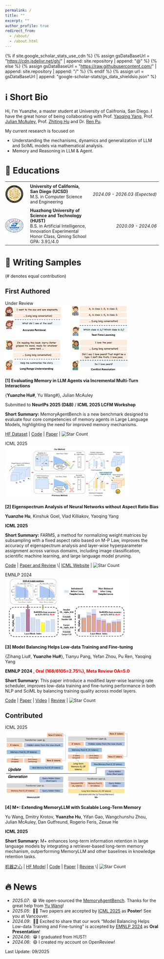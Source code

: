 ```yaml
---
permalink: /
title: ""
excerpt: ""
author_profile: true
redirect_from: 
  - /about/
  - /about.html
---
```


{% if site.google_scholar_stats_use_cdn %}
{% assign gsDataBaseUrl = "https://cdn.jsdelivr.net/gh/" | append: site.repository | append: "@" %}
{% else %}
{% assign gsDataBaseUrl = "https://raw.githubusercontent.com/" | append: site.repository | append: "/" %}
{% endif %}
{% assign url = gsDataBaseUrl | append: "google-scholar-stats/gs_data_shieldsio.json" %}

<span class='anchor' id='about-me'></span>

# ℹ️ Short Bio

Hi, I'm Yuanzhe, a master student at University of Califronia, San Diego. I have the great honor of being collaborating with Prof. [Yaoqing Yang](https://sites.google.com/site/yangyaoqingcmu/), Prof. [Julian McAuley](https://cseweb.ucsd.edu/~jmcauley/), Prof. [Zhiting Hu](https://zhiting.ucsd.edu) and Dr. [Ren Pu](https://paulpuren.github.io). 

My current research is focused on

- Understanding the mechanisms, dynamics and generalization of LLM and SciML models via mathematical analysis.
- Memory and Reasoning in LLM & Agent.

<!-- I am actively seeking for <span style="color: red;">**26 Fall CS/ECE PhD Positions**</span>, **research internship** after M.S graduation (about six months), and **collobration opportunities**. 
[[2](https://arxiv.org/abs/2506.06280), [3](https://arxiv.org/abs/2410.12178)]
[[1](https://arxiv.org/abs/2507.05257), [4](https://arxiv.org/abs/2502.00592)]
 -->

# 📖 Educations

<!-- - M.S. in Computer Science and Engineering, University of Califronia, San Diego (UCSD)  &nbsp;  *2024.09 - 2026.03 (Expected)*. 
- *2020.09 - 2024.06*, B.S. in Artificial Intelligence, Innovation Experimental Honor Class, Qiming School, Huazhong University of Science and Technology (HUST). GPA: 3.91/4.0.  -->
<table>
  <tr>
    <td style="width: 60px; border: none; padding: 10px 15px 10px 0;">
      <img src="./images/ucsd_badge.png" width="80">
    </td>
    <td style="border: none; vertical-align: middle;">
      <b>University of California, San Diego (UCSD)</b><br>
      M.S. in Computer Science and Engineering
    </td>
    <td style="text-align: right; border: none; vertical-align: middle; white-space: nowrap;">
      <i>2024.09 - 2026.03 (Expected)</i>
    </td>
  </tr>
  <tr>
    <td style="width: 60px; border: none; padding: 10px 15px 10px 0;">
      <img src="./images/hust_badge.png" width="80">
    </td>
    <td style="border: none; vertical-align: middle;">
      <b>Huazhong University of Science and Technology (HUST)</b><br>
      B.S. in Artificial Intelligence, Innovation Experimental Honor Class, Qiming School<br>
      GPA: 3.91/4.0
    </td>
    <td style="text-align: right; border: none; vertical-align: middle; white-space: nowrap;">
      <i>2020.09 - 2024.06</i>
    </td>
  </tr>
</table>


# 📝 Writing Samples 

(# denotes equal contribution)

## First Authored
<div class='paper-box'><div class='paper-box-image'><div><div class="badge">Under Review</div><img src='images/paper_main/MemAgentBench.png' alt="sym" width="80%"></div></div>
<div class='paper-box-text' markdown="1">

**[1] Evaluating Memory in LLM Agents via Incremental Multi-Turn Interactions**

{**Yuanzhe Hu#**, Yu Wang#}, Julian McAuley

Submitted to **NeurIPs 2025 (D&B)** / **ICML 2025 LCFM Workshop**

**Short Summary:**  MemoryAgentBench is a new benchmark designed to evaluate four core competencies of memory agents in Large Language Models, highlighting the need for improved memory mechanisms.


[HF Dataset](https://huggingface.co/datasets/ai-hyz/MemoryAgentBench) \| [Code](https://github.com/HUST-AI-HYZ/MemoryAgentBench) \| [Paper](https://arxiv.org/abs/2507.05257) \| ![Star Count](https://img.shields.io/github/stars/HUST-AI-HYZ/MemoryAgentBench.svg)


</div>
</div>

<div class='paper-box'><div class='paper-box-image'><div><div class="badge">ICML 2025</div><img src='images/paper_main/ICML2025_FARMS.jpg' alt="sym" width="80%"></div></div>
<div class='paper-box-text' markdown="1">

**[2] Eigenspectrum Analysis of Neural Networks without Aspect Ratio Bias**

**Yuanzhe Hu**, Kinshuk Goel, Vlad Killiakov, Yaoqing Yang

**ICML 2025**

**Short Summary:** FARMS, a method for normalizing weight matrices by subsampling with a fixed aspect ratio based on M-P Law, improves the accuracy of eigenspectrum analysis and layer-wise hyperparameter assignment across various domains, including image classification, scientific machine learning, and large language model pruning.

[Code](https://github.com/HUST-AI-HYZ/FARMS) \| [Paper and Review](https://openreview.net/forum?id=7ywj1B3DuO&referrer=%5BAuthor%20Console%5D(%2Fgroup%3Fid%3DICML.cc%2F2025%2FConference%2FAuthors%23your-submissions)) \| [ICML Website](https://icml.cc/virtual/2025/poster/46300)  \| ![Star Count](https://img.shields.io/github/stars/HUST-AI-HYZ/FARMS.svg)


</div>
</div>



<div class='paper-box'><div class='paper-box-image'><div><div class="badge">EMNLP 2024</div><img src='images/paper_main/EMNLP_2024.png' alt="sym" width="80%"></div></div>
<div class='paper-box-text' markdown="1">

**[3] Model Balancing Helps Low-data Training and Fine-tuning**

{Zihang Liu#, **Yuanzhe Hu#**}, Tianyu Pang, Yefan Zhou, Pu Ren, Yaoqing Yang

**EMNLP 2024 <span style="color: red;">, Oral (168/6105=2.75%), Meta Review OA=5.0</span>**

**Short Summary:** This paper introduce a modified layer-wise learning rate scheduler, improves low-data training and fine-tuning performance in both NLP and SciML by balancing training quality across model layers.


[Code](https://github.com/ZihangHLiu/ModelBalancing) \| [Paper](https://arxiv.org/abs/2410.12178) \| [Video](https://us06web.zoom.us/rec/play/5RHeJiEVuG-yw_Ytt9cHPMzqEIm2xWenwjhHjJ4yt7camtmQObTndJ56YgBBw0A1TlNRGiwZ2MAw5klz.7Xm2WgzcHdxPjGqm?autoplay=true) \| [Review](./pdf/paper_review/Model_balancing_review.pdf) \| ![Star Count](https://img.shields.io/github/stars/ZihangHLiu/ModelBalancing.svg)


</div>
</div>

## Contributed
<!-- <div class='paper-box'><div class='paper-box-image'><div><div class="badge">Tech Report</div><img src='images/paper_main/K2-Think.png' alt="sym" width="80%"></div></div>
<div class='paper-box-text' markdown="1">

**[4] K2-Think: A Parameter-Efficient Reasoning System**

Zhoujun Cheng, Richard Fan, Shibo Hao, Taylor W. Killian, Haonan Li, Suqi Sun, Hector Ren, Alexander Moreno, Daqian Zhang, Tianjun Zhong, Yuxin Xiong, **Yuanzhe Hu**, Yutao Xie, Xudong Han, Yuqi Wang, Varad Pimpalkhute, Yonghao Zhuang, Aaryamonvikram Singh, Xuezhi Liang, Anze Xie, Jianshu She, Desai Fan, Chengqian Gao, Liqun Ma, Mikhail Yurochkin, John Maggs, Xuezhe Ma, Guowei He, Zhiting Hu, Zhengzhong Liu, Eric P. Xing

**MBZUAI IFM / LLM 360 Tech Report**


**Short Summary:** K2-Think introduces a parameter-efficient reasoning system based on a 32B model, achieving state-of-the-art mathematical reasoning scores by synergistically combining advanced post-training and strategic test-time computation techniques. The system, leveraging Cerebras Wafer-Scale Engine, delivers a micro-average of 67.99 on challenging math benchmarks, outperforming much larger open-source models while enabling 10x faster inference.


[NY Times](https://www.nytimes.com/2025/09/09/technology/uae-emirates-ai-open-source.html) \| [Forbes](https://www.forbes.com/sites/patrickmoorhead/2025/09/09/the-uae-showcases-its-abilities-in-ai-reasoning-with-k2-think-model/) \| [HF Model](https://huggingface.co/LLM360/K2-Think) \| [Code](https://github.com/MBZUAI-IFM/K2-Think-SFT) \| [Paper](https://arxiv.org/abs/2509.07604) \| ![Star Count](https://img.shields.io/github/stars/MBZUAI-IFM/K2-Think-SFT.svg)


</div>
</div> -->

<div class='paper-box'><div class='paper-box-image'><div><div class="badge">ICML 2025</div><img src='images/paper_main/ICML2025_Mplus.jpg' alt="sym" width="80%"></div></div>
<div class='paper-box-text' markdown="1">

**[4] M+: Extending MemoryLLM with Scalable Long-Term Memory**

Yu Wang, Dmitry Krotov, **Yuanzhe Hu**, Yifan Gao, Wangchunshu Zhou, Julian McAuley, Dan Gutfreund, Rogerio Feris, Zexue He

**ICML 2025**


**Short Summary:** M+ enhances long-term information retention in large language models by integrating a retriever-based long-term memory mechanism, outperforming MemoryLLM and other baselines in knowledge retention tasks.


[机器之心](https://mp.weixin.qq.com/s/8fl3ymmJMn2P0_XBmVQQuw) \| [HF Model](https://huggingface.co/YuWangX/mplus-8b) \| [Code](https://github.com/wangyu-ustc/MemoryLLM) \| [Paper](https://arxiv.org/abs/2502.00592) \| [Review](https://openreview.net/forum?id=OcqbkROe8J&referrer=%5BAuthor%20Console%5D(%2Fgroup%3Fid%3DICML.cc%2F2025%2FConference%2FAuthors%23your-submissions)) \| ![Star Count](https://img.shields.io/github/stars/wangyu-ustc/MemoryLLM.svg)


</div>
</div>


# 🔥 News
<!-- - *2025.09*: &nbsp;😁 Excited to share that our recent work "K2-Think: A Parameter-Efficient Reasoning System", which was report by NY Times and Forbes. -->
- *2025.07*: &nbsp;😁 We open-sourced the [MemoryAgentBench](https://github.com/HUST-AI-HYZ/MemoryAgentBench). Thanks for the great help from [Yu Wang](https://yuwang.us)! 
- *2025.05*: &nbsp;🎉🎉 Two papers are accepted by [ICML 2025](https://icml.cc/) as **Poster**! See you at Vancouver.
- *2024.09*: &nbsp;🎉🎉 Excited to share that our work “Model Balancing Helps Low-data Training and Fine-tuning” is accepted by [EMNLP 2024](https://2024.emnlp.org) as **Oral Presentation**!
- *2024.06*: &nbsp;😁 I graduated from HUST!
- *2024.06*: &nbsp;😄 I created my account on OpenReview!

Last Update: 09/2025

